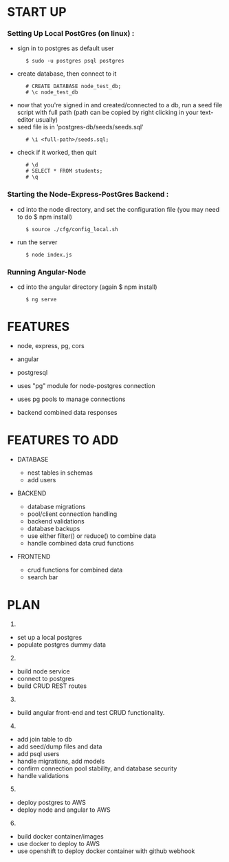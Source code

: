 # START UP

### Setting Up Local PostGres (on linux) :

  - sign in to postgres as default user
```
      $ sudo -u postgres psql postgres
```
  - create database, then connect to it
```
      # CREATE DATABASE node_test_db;
      # \c node_test_db
```
  - now that you're signed in and created/connected to a db, run a seed file script with full path (path can be copied by right clicking in your text-editor usually)
  - seed file is in 'postgres-db/seeds/seeds.sql'
```  
      # \i <full-path>/seeds.sql;
```
  - check if it worked, then quit
```  
      # \d
      # SELECT * FROM students;
      # \q
```


### Starting the Node-Express-PostGres Backend :

  - cd into the node directory, and set the configuration file (you may need to do $ npm install)
```
      $ source ./cfg/config_local.sh
```
  - run the server
```
      $ node index.js
```

### Running Angular-Node

  - cd into the angular directory (again $ npm install)
```
      $ ng serve
```


# FEATURES

  - node, express, pg, cors
  - angular
  - postgresql

  - uses "pg" module for node-postgres connection
  - uses pg pools to manage connections
  - backend combined data responses




# FEATURES TO ADD

+ DATABASE
  - nest tables in schemas
  - add users

+ BACKEND
  - database migrations
  - pool/client connection handling
  - backend validations
  - database backups
  - use either filter() or reduce() to combine data
  - handle combined data crud functions

+ FRONTEND
  - crud functions for combined data
  - search bar



# PLAN

1.
  - set up a local postgres
  - populate postgres dummy data
2.
  - build node service
  - connect to postgres
  - build CRUD REST routes
3.
  - build angular front-end and test CRUD functionality.
4.
  - add join table to db
  - add seed/dump files and data
  - add psql users
  - handle migrations, add models
  - confirm connection pool stability, and database security
  - handle validations
5.
  - deploy postgres to AWS
  - deploy node and angular to AWS
6.
  - build docker container/images
  - use docker to deploy to AWS
  - use openshift to deploy docker container with github webhook
